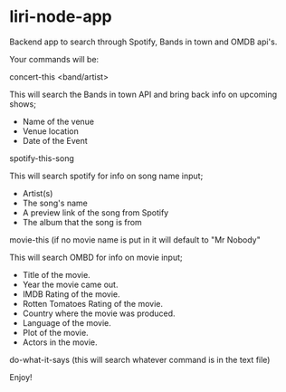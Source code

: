 # liri-node-app
Backend app to search through Spotify, Bands in town and OMDB api's.

Your commands will be:

concert-this <band/artist>

This will search the Bands in town API and bring back info on upcoming shows; 
  * Name of the venue
  * Venue location
  * Date of the Event


spotify-this-song <song name>
 
This will search spotify for info on song name input; 
  * Artist(s)
  * The song's name
  * A preview link of the song from Spotify
  * The album that the song is from
  
  
movie-this <movie name> (if no movie name is put in it will default to "Mr Nobody"
 
This will search OMBD for info on movie input;   
   * Title of the movie.
   * Year the movie came out.
   * IMDB Rating of the movie.
   * Rotten Tomatoes Rating of the movie.
   * Country where the movie was produced.
   * Language of the movie.
   * Plot of the movie.
   * Actors in the movie.

do-what-it-says (this will search whatever command is in the text file)

Enjoy!
